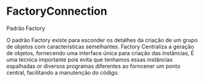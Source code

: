 ﻿FactoryConnection  
================= 

 

Padrão Factory


O padrão Factory existe para esconder os detalhes da criação de um grupo de objetos com caracteristicas semelhantes. Factory Centraliza a geração de objetos, fornecendo uma interface única para criação das instâncias, É uma técnica importante  pois evita que tenhamos essas instâncias espalhadas or diversos programas diferentes ao forncener um ponto central, facilitando a manutenção do código.
